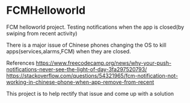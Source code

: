 # FCMHelloworld
FCM helloworld project. Testing notifications when the app is closed(by swiping from recent activity)

There is a major issue of Chinese phones changing the OS to kill apps(services,alarms,FCM) when they are closed.

References
https://www.freecodecamp.org/news/why-your-push-notifications-never-see-the-light-of-day-3fa297520793/
https://stackoverflow.com/questions/54321965/fcm-notification-not-working-in-chinese-phone-when-app-remove-from-recent

This project is to help rectify that issue and come up with a solution

